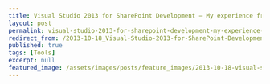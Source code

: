 ```yaml
---
title: Visual Studio 2013 for SharePoint Development — My experience from the Preview Phase
layout: post
permalink: visual-studio-2013-for-sharepoint-development-my-experience-from-the-preview-phase
redirect_from: /2013-10-18_Visual-Studio-2013-for-SharePoint-Development---My-experience-from-the-Preview-Phase-ec48047a9d05
published: true
tags: [Tools]
excerpt: null
featured_image: /assets/images/posts/feature_images/2013-10-18-visual-studio-2013-for-sharepoint-development-my-experience-from-the-preview-phase.jpg
---
```

